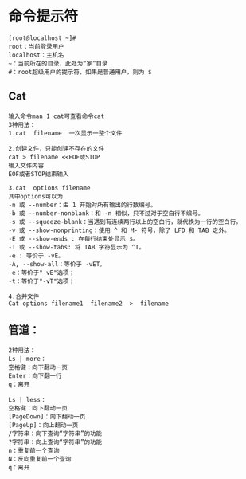 # 命令提示符
    [root@localhost ~]#
    root：当前登录用户
    localhost：主机名
    ~：当前所在的目录，此处为“家”目录
    #：root超级用户的提示符，如果是普通用户，则为 $
## Cat
    输入命令man 1 cat可查看命令cat
    3种用法：
    1.cat  filename  一次显示一整个文件

    2.创建文件，只能创建不存在的文件
    cat > filename <<EOF或STOP
    输入文件内容
    EOF或者STOP结束输入

    3.cat  options filename
    其中options可以为
    -n 或 --number：由 1 开始对所有输出的行数编号。
    -b 或 --number-nonblank：和 -n 相似，只不过对于空白行不编号。
    -s 或 --squeeze-blank：当遇到有连续两行以上的空白行，就代换为一行的空白行。
    -v 或 --show-nonprinting：使用 ^ 和 M- 符号，除了 LFD 和 TAB 之外。
    -E 或 --show-ends : 在每行结束处显示 $。
    -T 或 --show-tabs: 将 TAB 字符显示为 ^I。
    -e : 等价于 -vE。
    -A, --show-all：等价于 -vET。
    -e：等价于"-vE"选项；
    -t：等价于"-vT"选项；

    4.合并文件
    Cat options filename1  filename2  >  filename

## 管道：
    2种用法：
    Ls | more：
    空格键：向下翻动一页
    Enter：向下翻一行
    q：离开

    Ls | less：
    空格键：向下翻动一页
    [PageDown]：向下翻动一页
    [PageUp]：向上翻动一页
    /字符串：向下查询“字符串”的功能
    ?字符串：向上查询“字符串”的功能
    n：重复前一个查询
    N：反向重复前一个查询
    q：离开